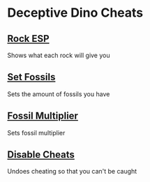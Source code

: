 # Deceptive Dino Cheats

## [Rock ESP](Rock-ESP.js)
Shows what each rock will give you

## [Set Fossils](Set-Fossils.js)
Sets the amount of fossils you have

## [Fossil Multiplier](Fossil-Multiplier.js)
Sets fossil multiplier

## [Disable Cheats](Disable-Cheats.js)
Undoes cheating so that you can't be caught

